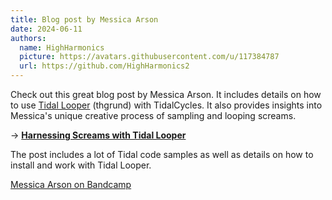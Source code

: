 ```yaml
---
title: Blog post by Messica Arson
date: 2024-06-11
authors:
  name: HighHarmonics
  picture: https://avatars.githubusercontent.com/u/117384787
  url: https://github.com/HighHarmonics2
---
```


Check out this great blog post by Messica Arson. It includes details on how to use [Tidal Looper](https://github.com/thgrund/tidal-looper) (thgrund) with TidalCycles.
It also provides insights into Messica's unique creative process of sampling and looping screams.

→ [**Harnessing Screams with Tidal Looper**](https://dev.to/jessicagarson/harnessing-screams-with-tidal-looper-5hhp)

The post includes a lot of Tidal code samples as well as details on how to install and work with Tidal Looper.

[Messica Arson on Bandcamp](https://messicaarson.bandcamp.com)
